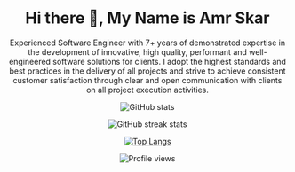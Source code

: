 <h1 align="center">Hi there 👋, My Name is Amr Skar</h1>
<p align="center">
Experienced Software Engineer with 7+ years of demonstrated expertise in the development of innovative, high quality, performant and well-engineered software solutions for clients. I adopt the highest standards and best practices in the delivery of all projects and strive to achieve consistent customer satisfaction through clear and open communication with clients on all project execution activities.
</p>



<div align="center">

![GitHub stats](https://github-readme-stats.vercel.app/api?username=ElSakr&show_icons=true&theme=dark&hide=html)  

![GitHub streak stats](https://github-readme-streak-stats.herokuapp.com/?user=ElSakr&theme=dark&hide=html)  

[![Top Langs](https://github-readme-stats.vercel.app/api/top-langs/?username=ElSakr&theme=dark&hide=html)](https://github.com/anuraghazra/github-readme-stats)

![Profile views](https://gpvc.arturio.dev/ElSakr)  

</div>
